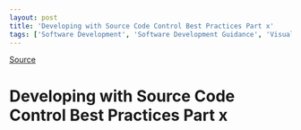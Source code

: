 ```yaml
---
layout: post
title: 'Developing with Source Code Control Best Practices Part x'
tags: ['Software Development', 'Software Development Guidance', 'Visual Studio 2010 Best Practices', 'msmvps']
---
```

[Source](http://blogs.msmvps.com/peterritchie/2008/10/18/developing-with-source-code-control-best-practices-part-x/ "Permalink to Developing with Source Code Control Best Practices Part x")

# Developing with Source Code Control Best Practices Part x



